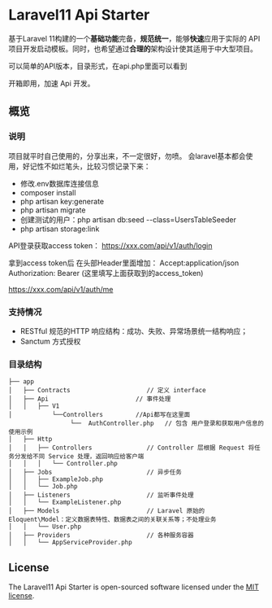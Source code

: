# Laravel11 Api Starter

基于Laravel 11构建的一个**基础功能**完备，**规范统一**，能够**快速**应用于实际的 API 项目开发启动模板。同时，也希望通过**合理的**架构设计使其适用于中大型项目。

可以简单的API版本，目录形式，在api.php里面可以看到

开箱即用，加速 Api 开发。


## 概览

### 说明

项目就平时自己使用的，分享出来，不一定很好，勿喷。
会laravel基本都会使用，好记性不如烂笔头，比较习惯记录下来：
- 修改.env数据库连接信息
- composer install
- php artisan key:generate
- php artisan migrate
- 创建测试的用户：php artisan db:seed --class=UsersTableSeeder
- php artisan storage:link

API登录获取access token：
https://xxx.com/api/v1/auth/login

拿到access token后
在头部Header里面增加：
Accept:application/json
Authorization: Bearer (这里填写上面获取到的access_token)

https://xxx.com/api/v1/auth/me


### 支持情况

- RESTful 规范的HTTP 响应结构：成功、失败、异常场景统一结构响应；
- Sanctum 方式授权


### 目录结构

```
├── app
│   ├── Contracts                     // 定义 interface
│   ├── Api                        // 事件处理
│   │   ├── V1
│           └──Controllers         //Api都写在这里面
                 └──  AuthController.php   // 包含 用户登录和获取用户信息的使用示例
│   ├── Http
│   │   ├── Controllers               // Controller 层根据 Request 将任务分发给不同 Service 处理，返回响应给客户端
│   │   │   └── Controller.php
│   ├── Jobs                          // 异步任务
│   │   ├── ExampleJob.php
│   │   └── Job.php
│   ├── Listeners                     // 监听事件处理
│   │   └── ExampleListener.php
│   ├── Models                        // Laravel 原始的 Eloquent\Model：定义数据表特性、数据表之间的关联关系等；不处理业务
│   │   └── User.php
│   ├── Providers                     // 各种服务容器
│   │   └── AppServiceProvider.php

```

## License

The Laravel11 Api Starter is open-sourced software licensed under the [MIT license](https://opensource.org/licenses/MIT).
